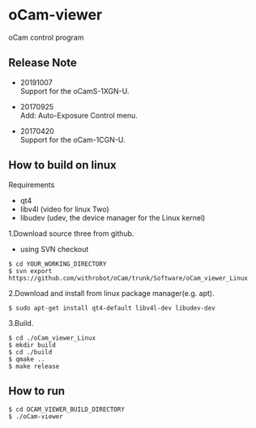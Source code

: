# oCam-viewer 
oCam control program

## Release Note
* 20191007</br>
	Support for the oCamS-1XGN-U.

* 20170925</br>
	Add: Auto-Exposure Control menu.

* 20170420</br>
	Support for the oCam-1CGN-U.

## How to build on linux
Requirements
- qt4
- libv4l  (video for linux Two)
- libudev (udev, the device manager for the Linux kernel)

1.Download source three from github.
- using SVN checkout
```
$ cd YOUR_WORKING_DIRECTORY
$ svn export https://github.com/withrobot/oCam/trunk/Software/oCam_viewer_Linux
```

2.Download and install from linux package manager(e.g. apt).
```
$ sudo apt-get install qt4-default libv4l-dev libudev-dev
```

3.Build.
```
$ cd ./oCam_viewer_Linux
$ mkdir build
$ cd ./build
$ qmake ..
$ make release
```

## How to run
```
$ cd OCAM_VIEWER_BUILD_DIRECTORY
$ ./oCam-viewer
```
